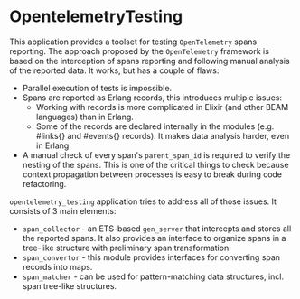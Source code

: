 # OpentelemetryTesting

This application provides a toolset for testing `OpenTelemetry` spans reporting. The approach proposed by the `OpenTelemetry` framework is based on the interception of spans reporting and following manual analysis of the reported data. It works, but has a couple of flaws:
 * Parallel execution of tests is impossible.
 * Spans are reported as Erlang records, this introduces multiple issues:
    - Working with records is more complicated in Elixir (and other BEAM languages) than in Erlang.
    - Some of the records are declared internally in the modules (e.g. #links{} and #events{} records). It makes data analysis harder, even in Erlang.
 * A manual check of every span's `parent_span_id` is required to verify the nesting of the spans. This is one of the critical things to check because context propagation between processes is easy to break during code refactoring.

`opentelemetry_testing` application tries to address all of those issues. It consists of 3 main elements:
 * `span_collector` - an ETS-based `gen_server` that intercepts and stores all the reported spans. It also provides an interface to organize spans in a tree-like structure with preliminary span transformation.
 * `span_convertor` - this module provides interfaces for converting span records into maps.
 * `span_matcher` - can be used for pattern-matching data structures, incl. span tree-like structures.
